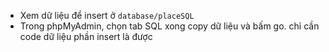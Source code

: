 - Xem dữ liệu để insert ở `database/placeSQL`
- Trong phpMyAdmin, chọn tab SQL xong copy dữ liệu và bấm go. chỉ cần code dữ liệu phần insert là được